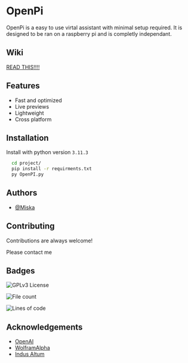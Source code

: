
# OpenPi

OpenPi is a easy to use virtal assistant with minimal setup required. It is designed to be ran on a raspberry pi and is completly independant.

## Wiki
[READ THIS!!!!](https://github.com/MiskaWasTaken/OpenPI/wiki)

## Features

- Fast and optimized
- Live previews
- Lightweight
- Cross platform


## Installation

Install with python version `3.11.3`
```bash
  cd project/
  pip install -r requirments.txt
  py OpenPI.py
```
    
## Authors

- [@Miska](https://www.github.com/miskawastaken)


## Contributing

Contributions are always welcome!

Please contact me


## Badges




![GPLv3 License](https://img.shields.io/badge/License-GPL%20v3-yellow.svg)

![File count](https://img.shields.io/github/directory-file-count/miskawastaken/OpenPI)

![Lines of code](https://img.shields.io/tokei/lines/github/miskawastaken/OpenPI)




## Acknowledgements

 - [OpenAI](https://github.com/openai)
 - [WolframAlpha](https://github.com/jaraco/wolframalpha)
 - [Indus Altum](https://iais.in/)

